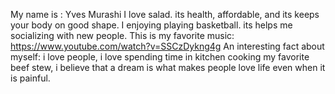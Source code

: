 My name is : Yves Murashi
I love salad. its health, affordable, and its keeps your body on good shape.
I enjoying playing basketball. its helps me socializing with new people.
This is my favorite music: https://www.youtube.com/watch?v=SSCzDykng4g
An interesting fact about myself: i love people, i love spending time in kitchen cooking my favorite beef stew, i believe that a dream is what makes people love life even when it is painful.